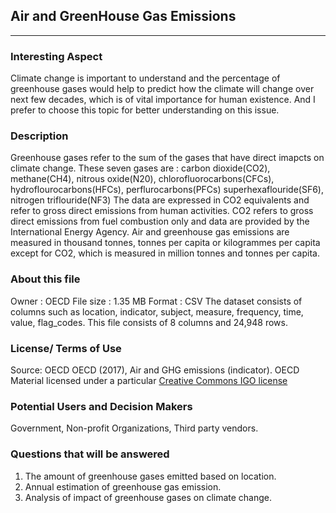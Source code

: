 
##  Air and GreenHouse Gas Emissions
------------------------------------
### Interesting Aspect
   Climate change is important to understand and the percentage of greenhouse gases would help to predict how the climate will change 
   over next few decades, which is of vital importance for human existence. And I prefer to choose this topic for better understanding 
   on this issue.
   
### Description   
   Greenhouse gases refer to the sum of the gases that have direct imapcts on climate change. These seven gases are :
   carbon dioxide(CO2), methane(CH4), nitrous oxide(N20), chlorofluorocarbons(CFCs), hydroflourocarbons(HFCs), perflurocarbons(PFCs)
   superhexaflouride(SF6), nitrogen triflouride(NF3)
   The data are expressed in CO2 equivalents and refer to gross direct emissions from human activities. CO2 refers to gross direct 
   emissions from fuel combustion only and data are provided by the International Energy Agency.
   Air and greenhouse gas emissions are measured in thousand tonnes, tonnes per capita or kilogrammes per capita except for 
   CO2, which is measured in million tonnes and tonnes per capita.

### About this file
   Owner : OECD
   File size : 1.35 MB
   Format : CSV
   The dataset consists of columns such as location, indicator, subject, measure, frequency, time, value, flag_codes. This file consists      of 8 columns and 24,948 rows.
   
### License/ Terms of Use
   Source: OECD
   OECD (2017), Air and GHG emissions (indicator).
   OECD Material licensed under a particular [Creative Commons IGO license](http://www.oecd.org/termsandconditions/)
  
 ### Potential Users and Decision Makers
   Government, Non-profit Organizations, Third party vendors.
  
 ### Questions that will be answered
 1. The amount of greenhouse gases emitted based on location.
 2. Annual estimation of greenhouse gas emission.
 3. Analysis of impact of greenhouse gases on climate change.
